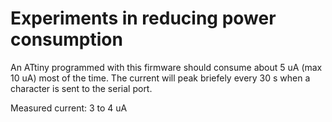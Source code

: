 # Experiments in reducing power consumption

An ATtiny programmed with this firmware should consume about 5 uA (max 10 uA) most of the time.
The current will peak briefely every 30 s when a character is sent to the serial port.

Measured current: 3 to 4 uA
